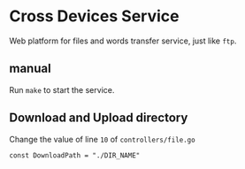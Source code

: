 # Cross Devices Service
Web platform for files and words transfer service, just like `ftp`.


## manual
Run `make` to start the service.  

## Download and Upload directory
Change the value of line `10` of `controllers/file.go`
```golang
const DownloadPath = "./DIR_NAME"
```
